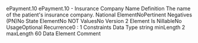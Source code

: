 

ePayment.10
ePayment.10 - Insurance Company Name
Definition
The name of the patient's insurance company.
National ElementNoPertinent Negatives (PN)No
State ElementNo
NOT ValuesNo
Version 2 Element
Is NillableNo
UsageOptional
Recurrence0 : 1
Constraints
Data Type
string
minLength
2
maxLength
60
Data Element Comment